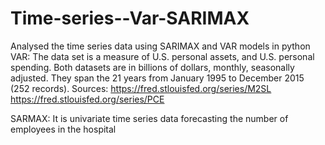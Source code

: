 # Time-series--Var-SARIMAX
Analysed the time series data using SARIMAX and VAR models in python
VAR:
The data set is a measure of U.S. personal assets, and U.S. personal spending. 
Both datasets are in billions of dollars, monthly, seasonally adjusted.
They span the 21 years from January 1995 to December 2015 (252 records). 
Sources: https://fred.stlouisfed.org/series/M2SL https://fred.stlouisfed.org/series/PCE

SARMAX:
It is univariate time series data forecasting the number of employees in the hospital
